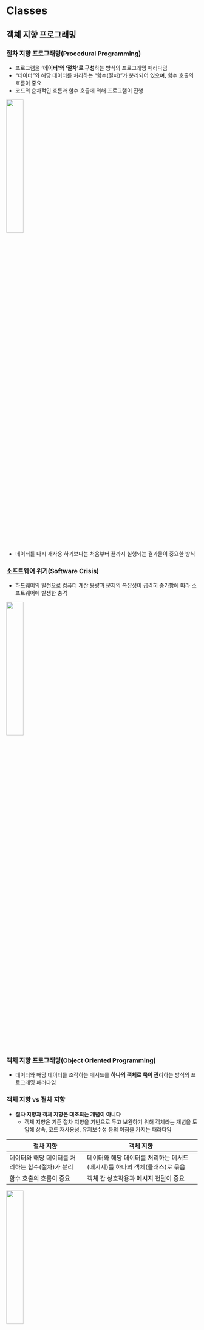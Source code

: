 # Classes

## 객체 지향 프로그래밍

### 절차 지향 프로그래밍(Procedural Programming)

- 프로그램을 **‘데이터’와 ‘절차’로 구성**하는 방식의 프로그래밍 패러다임
- “데이터”와 해당 데이터를 처리하는 “함수(절차)”가 분리되어 있으며, 함수 호출의 흐름이 중요
- 코드의 순차적인 흐름과 함수 호출에 의해 프로그램이 진행

<img src = "https://github.com/yuj1818/TIL/assets/95585314/819cceb0-bac9-4dbe-8c77-93595ef44620" width="30%" height="30%">

- 데이터를 다시 재사용 하기보다는 처음부터 끝까지 실행되는 결과물이 중요한 방식

### 소프트웨어 위기(Software Crisis)

- 하드웨어의 발전으로 컴퓨터 계산 용량과 문제의 복잡성이 급격히 증가함에 따라 소프트웨어에 발생한 충격

<img src = "https://github.com/yuj1818/TIL/assets/95585314/4e81caa8-ccb4-4043-a65a-4abe6266d669" width="30%" height="30%">

### 객체 지향 프로그래밍(Object Oriented Programming)

- 데이터와 해당 데이터를 조작하는 메서드를 **하나의 객체로 묶어 관리**하는 방식의 프로그래밍 패러다임

### 객체 지향 vs 절차 지향

- **절차 지향과 객체 지향은 대조되는 개념이 아니다**
    - 객체 지향은 기존 절차 지향을 기반으로 두고 보완하기 위해 객체라는 개념을 도입해 상속, 코드 재사용성, 유지보수성 등의 이점을 가지는 패러다임

| 절차 지향 | 객체 지향 |
| --- | --- |
| 데이터와 해당 데이터를 처리하는 함수(절차)가 분리 | 데이터와 해당 데이터를 처리하는 메서드(메시지)를 하나의 객체(클래스)로 묶음 |
| 함수 호출의 흐름이 중요 | 객체 간 상호작용과 메시지 전달이 중요 |

<img src = "https://github.com/yuj1818/TIL/assets/95585314/a6de738a-98f7-49b0-91d2-4e69ecad2a63" width="30%" height="30%">

## 객체(object)

- 클래스와 정의한 것을 토대로 메모리에 할당된 것
- ‘속성’과 ‘행동’으로 구성된 모든 것
    
    <img src = "https://github.com/yuj1818/TIL/assets/95585314/d6ad2f55-f31c-448d-ae33-21e134f33e77" width="30%" height="30%">
    

### 클래스와 객체

- 클래스로 만든 객체를 **인스턴스**라고도 함
- 클래스를 만든다 == 타입을 만든다

```python
name = 'Alice'

print(type(name))    # <class 'str'>
```

⇒ 변수 name의 타입은 str 클래스다.

⇒ 변수 name은 str 클래스의 인스턴스이다.

⇒ 문자열 타입의 변수는 str 클래스로 만든 인스턴스이다.

- **하나의 객체(object)는 특정 타입의 인스턴스(instance)이다.**

### 객체(object)의 특징

- 타입(type)
    - 어떤 연산자(operator)와 조작(method)이 가능한가?
- 속성(attribute)
    - 어떤 상태(데이터)를 가지는가?
- 조작법(method)
    - 어떤 행위(함수)를 할 수 있는가?
- **객체 = 속성 + 기능**

## 클래스(class)

- 파이썬에서 **타입**을 표현하는 방법
- 개체를 생성하기 위한 **설계도(청사진)**
- 데이터와 기능을 함께 묶는 방법을 제공

### 클래스 구조

- 클래스 정의
- 인스턴스 생성
- 메서드 호출
- 속성(변수) 접근

```python
# 클래스 정의
class Person:
	blood_color = 'red'    # 클래스 변수
	
	def __init__(self, name):    # 생성자 함수
		self.name = name    # 인스턴스 변수

	def singing(self):    # 인스턴스 메서드
		return f'{self.name}가 노래합니다.'

# 인스턴스 생성
singer1 = Person('iu')

# 메서드 호출
print(singer1.singing())    # iu가 노래합니다.

# 속성(변수) 접근
print(singer1.blood_color)    # red
```

### 클래스 기본 활용

- 생성자 함수
    - 객체를 생성할 때 **자동으로 호출**되는 특별한 메서드
    - __init__이라는 이름의 메서드로 정의되며, 객체의 초기화를 담당
    - 생성자 함수를 통해 인스턴스를 생성하고 필요한 초기값을 설정
- 인스턴스 변수
    - 인스턴스(객체)마다 별도로 유지되는 변수
    - 인스턴스마다 독립적인 값을 가지며, 인스턴스가 생성될 때마다 초기화됨
- 클래스 변수
    - 클래스 내부에 선언된 변수
    - 클래스로 생성된 모든 인스턴스들이 공유하는 변수
- 인스턴스 메서드
    - 각각의 인스턴스에서 호출할 수 있는 메서드
    - 인스턴스 변수에 접근하고 수정하는 등의 작업을 수행

### 인스턴스와 클래스 간의 이름 공간(namespace)

- 클래스를 정의하면, 클래스와 해당하는 이름 공간 생성
- 인스턴스를 만들면, 인스턴스 객체가 생성되고 **독립적인** 이름 공간 생성
- 인스턴스에서 특정 속성에 접근하면, 인스턴스 → 클래스 순으로 탐색

```python
class Person:
	blood_color = 'red' 
	
	def __init__(self, name):    
		self.name = name    

p1 = Person('iu')
p2 = Person('BTS')

print(p1.name)    # iu
p1.address = 'korea'
print(p1.address)    # korea
```

<img src = "https://github.com/yuj1818/TIL/assets/95585314/97c8b0c3-48e8-4366-a940-baa19ab0ea2a" width="30%" height="30%">

- 독립적인 이름 공간을 가지는 이점
    - 각 인스턴스는 독립적인 메모리 공간으로 가지며, 클래스와 다른 인스턴스 간에는 서로의 데이터나 상태에 직접적인 접근이 불가능
    - 객체 지향 프로그래밍의 중요한 특성 중 하나로, 클래스와 인스턴스를 모듈화하고 각각의 객체가 독립적으로 동작하도록 보장
    - 이를 통해 클래스와 인스턴스는 다른 객체들과의 상호작용에서 서로 충돌이나 영향을 주지 않으면서 독립적으로 동작할 수 있음
    
    ⇒ 코드의 가독성, 유지보수성, 재사용성을 높이는데 도움을 줌
    

### 인스턴스 변수와 클래스 변수

- 클래스 변수를 변경할 때는 항상 클래스.클래스변수 형식으로 변경

```python
# 클래스 변수 활용
# 인스턴스가 생성될 때마다 클래스 변수가 늘어나도록 설정할 수 있음

class Person:
	count = 0

	def __init__(self, name):
		self.name = name
		Person.count += 1

person1 = Person('iu')
person2 = Person('BTS')

print(Person.count)    # 2
```

## 메서드(method)

### 인스턴스 메서드(instance method)

- 클래스로부터 생성된 각 인스턴스에서 호출할 수 있는 메서드
- 인스턴스의 상태를 조작하거나 동작을 수행

**인스턴스 메서드 구조**

- 클래스 내부에 정의되는 메서드의 기본
- 반드시 첫 번째 매개변수로 인스턴스 자신(self)을 전달받음

```python
class MyClass:
	def instance_method(self, arg1, ...):    # self가 아닌 다른 이름을 써도 에러가 나지는 않지만 
		pass                                   # self로 쓰기로 약속되어 있음
```

**self 동작 원리**

- upper  메서드를 사용해 문자열 ‘hello’를 대문자로 변경
    
    ```python
    'hello'.upper()    # == str.upper('hello')
    ```
    
- str 클래스가 upper 메서드를 호출했고, 그 첫 번째 인자로 문자열 인스턴스가 들어간 것

⇒ 그러므로 **인스턴스 메서드의 첫 번째 매개변수가 반드시 인스턴스 자기 자신이여야 함**

- ‘hello’라는 문자열 객체가 단순히 어딘가의 함수로 들어가는 인자가 아닌 **객체 스스로 메서드를 호출**하여 코드를 동작하는 객체 지향적 표현이다.

### 생성자 메서드(constructor method)

- 인스턴스 객체가 생성될 때 자동으로 호출되는 메서드
- 인스턴스 변수들의 초기값을 설정

```python
class Person:
	
	def __init__(self, name):
		print(f'인스턴스가 생성됨. {name}')

person1 = Person('으아악')    # 인스턴스가 생성됨. 으아악
```

### 클래스 메서드(class method)

- 클래스가 호출하는 메서드
- 클래스 변수를 조작하거나 클래스 레벨의 동작을 수행

**클래스 메서드 구조**

- @classmethod 데코레이터를 사용하여 정의
- 호출 시, 첫 번째 인자로 호출하는 클래스(cls)가 전달됨

```python
class Person:
    count = 0

    def __init__(self, name):
        self.name = name
        Person.count += 1

    @classmethod
    def number_of_population(cls):
        print(f'인구수는 {cls.count}입니다.')

person1 = Person('iu')
person2 = Person('BTS')

Person.number_of_population()   # 인구수는 2입니다.
```

### 스태틱(정적) 메서드(static method)

- 클래스와 인스턴스와 상관없이 독립적으로 동작하는 메서드
- 주로 클래스와 관련이 있지만 인스턴스와 상호작용이 필요하지 않은 경우에 사용

**스태틱 메서드 구조**

- @staticmethod  데코레이터를 사용하여 정의
- 호출 시, 필수적으로 작성해야 할 매개변수가 없음
- 즉, 객체 상태나 클래스 상태를 수정할 수 없으며 단지 기능(행동)만을 위한 메서드로 사용

```python
class StringUtils:
    @staticmethod
    def reverse_string(string):
        return string[::-1]
    
    @staticmethod
    def capitalize_string(string):
        return string.capitalize()
    
text = 'hello, world'

reversed_text = StringUtils.reverse_string(text)
print(reversed_text)    # dlrow ,olleh

capitalized_text = StringUtils.capitalize_string(text)
print(capitalized_text)    # Hello, world
```

### 메서드 정리

| 메서드 종류 | 설명 |
| --- | --- |
| 인스턴스 메서드 | 인스턴스의 상태를 변경하거나, 해당 인스턴스의 특정 동작을 수행 |
| 클래스 메서드 | 인스턴스의 상태에 의존하지 않는 기능을 정의 |
|              | 클래스 변수를 조작하거나 클래스 레벨의 동작을 수행 |
| 스태틱 메서드 | 클래스 및 인스턴스와 관련이 없는 일반적인 기능을 수행 |
- 클래스가 사용해야 할 것
    - 클래스 메서드
    - 스태틱 메서드
    - ⚠ 모든 메서드를 호출할 수 있으나 클래스, 스태틱만 사용하도록 한다.
- 인스턴스가 사용해야 할 것
    - 인스턴스 메서드
    - ⚠ 모든 메서드를 호출할 수 있으나 인스턴스만 사용하도록 한다.
    

## 참고

### 매직 메서드

- 특별한 인스턴스 메서드
- **특정 상황에 자동으로 호출**되는 메서드
- Double underscore(__)가 있는 메서드는 특수한 동작을 위해 만들어진 메서드
    - 스페셜 메서드 혹은 매직 메서드라고 불림
- 예시
    - __str__(self), __len__(self), __lt__(self, other), __le__(self, other), __eq__(self, other), __gt__(self, other), __ge__(self, other), __ne__(self, other)
    
    ```python
    class Circle:
        def __init__(self, r):
            self.r = r
        
        def area(self):
            return 3.14 * self.r * self.r
        
        def __str__(self):
            return f'[원] radius: {self.r}'
        
    c1 = Circle(10)
    c2 = Circle(1)
    
    print(c1)   # [원] radius: 10
    print(c2)   # [원] radius: 1
    ```
    

### 데코레이터(Decorator)

- 다른 함수의 코드를 유지한 채로 수정하거나 확장하기 위해 사용되는 함수

```python
# 데코레이터 정의
def my_decorator(func):
    def wrapper():
        # 함수 실행 전에 수행할 작업
        print('함수 실행 전')
        # 원본 함수 호출
        result = func()
        # 함수 실행 후에 수행할 작업
        print('함수 실행 후')
        return result
    return wrapper

# 데코레이터 적용
@my_decorator
def my_function():
    print('원본 함수 실행')

my_function()

"""
함수 실행 전
원본 함수 실행
함수 실행 후
"""
```